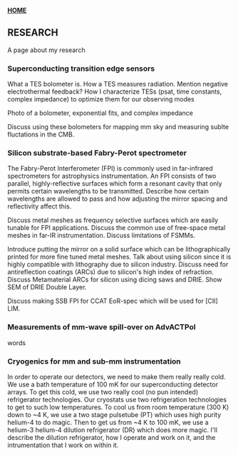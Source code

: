 **<span style="color: grey;"> [HOME](./index.md) </span>**

## RESEARCH
A page about my research

### Superconducting transition edge sensors

What a TES bolometer is.
How a TES measures radiation.
Mention negative electrothermal feedback?
How I characterize TESs (psat, time constants, complex impedance) to optimize them for our observing modes

Photo of a bolometer, exponential fits, and complex impedance

Discuss using these bolometers for mapping mm sky and measuring sublte fluctations in the CMB.


### Silicon substrate-based Fabry-Perot spectrometer

The Fabry-Perot Interferometer (FPI) is commonly used in far-infrared spectrometers for astrophysics instrumentation.
An FPI consists of two parallel, highly-reflective surfaces which form a resonant cavity that only permits certain wavelengths to be transmitted.
Describe how certain wavelengths are allowed to pass and how adjusting the mirror spacing and reflectivity affect this.

Discuss metal meshes as frequency selective surfaces which are easily tunable for FPI applications.
Discuss the common use of free-space metal meshes in far-IR instrumentation.
Discuss limitations of FSMMs.

Introduce putting the mirror on a solid surface which can be lithographically printed for more fine tuned metal meshes.
Talk about using silicon since it is highly compatible with lithography due to silicon industry.
Discuss need for antireflection coatings (ARCs) due to silicon's high index of refraction.
Discuss Metamaterial ARCs for silicon using dicing saws and DRIE.
Show SEM of DRIE Double Layer.

Discuss making SSB FPI for CCAT EoR-spec which will be used for [CII] LIM.


### Measurements of mm-wave spill-over on AdvACTPol

words


### Cryogenics for mm and sub-mm instrumentation

In order to operate our detectors, we need to make them really really cold.
We use a bath temperature of 100 mK for our superconducting detector arrays.
To get this cold, we use two really cool (no pun intended) refrigerator technologies.
Our cryostats use two refrigeration technologies to get to such low temperatures.
To cool us from room temperature (300 K) down to ~4 K, we use a two stage pulsetube (PT) which uses high purity helium-4 to do magic.
Then to get us from ~4 K to 100 mK, we use a helium-3 helium-4 dilution refrigerator (DR) which does more magic.
I'll describe the dilution refrigerator, how I operate and work on it, and the intrumentation that I work on within it.